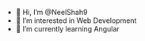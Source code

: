 - 👋 Hi, I’m @NeelShah9
- 👀 I’m interested in Web Development
- 🌱 I’m currently learning Angular



<!---
NeelShah9/NeelShah9 is a ✨ special ✨ repository because its `README.md` (this file) appears on your GitHub profile.
You can click the Preview link to take a look at your changes.
--->
